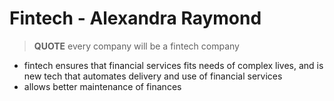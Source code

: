 # Fintech - Alexandra Raymond
> **QUOTE** every company will be a fintech company
* fintech ensures that financial services fits needs of complex lives, and is new tech that automates delivery and use of financial services
* allows better maintenance of finances